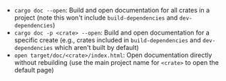 - `cargo doc --open`: Build and open documentation for all crates in a project (note this won't include `build-dependencies` and `dev-dependencies`)
- `cargo doc -p <crate> --open`: Build and open documentation for a specific create (e.g., crates included in `build-dependencies` and `dev-dependencies` which aren't built by default)
- `open target/doc/<crate>/index.html`: Open documentation directly without rebuilding (use the main project name for `<crate>` to open the default page)